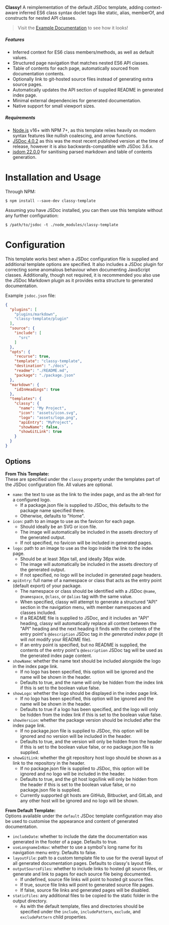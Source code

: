 **Classy!** A reimplementation of the default JSDoc template, adding context-aware inferred ES6 class syntax doclet tags like static, alias, memberOf, and constructs for nested API classes.

> Visit the <a href="https://sleelin.github.io/classy-template/" target="_blank">Example Documentation</a> to see how it looks!

##### Features

* Inferred context for ES6 class members/methods, as well as default values.
* Structured page navigation that matches nested ES6 API classes.
* Table of contents for each page, automatically sourced from documentation contents.
* Optionally link to git-hosted source files instead of generating extra source pages.
* Automatically updates the API section of supplied README in generated index page.
* Minimal external dependencies for generated documentation.
* Native support for small viewport sizes.

##### Requirements

* [Node.js](https://nodejs.org) v16+ with NPM 7+, as this template relies heavily on modern syntax features like nullish coalescing, and arrow functions.
* [JSDoc 4.0.2](https://github.com/jsdoc/jsdoc) as this was the most recent published version at the time of release, however it is also backwards-compatible with JSDoc 3.6.x.
* [jsdom 22.0.0](https://github.com/jsdom/jsdom) for sanitising parsed markdown and table of contents generation.

# Installation and Usage

Through NPM:

```
$ npm install --save-dev classy-template
```

Assuming you have JSDoc installed, you can then use this template without any further configuration:

```
$ /path/to/jsdoc -t ./node_modules/classy-template
```

# Configuration

This template works best when a JSDoc configuration file is supplied and additional template options are specified.
It also includes a JSDoc plugin for correcting some anomalous behaviour when documenting JavaScript classes.
Additionally, though not required, it is recommended you also use the JSDoc Markdown plugin as it provides extra structure to generated documentation.

Example `jsdoc.json` file:

```json
{
  "plugins": [
    "plugins/markdown",
    "classy-template/plugin"
  ],
  "source": {
    "include": [
      "src"
    ]
  },
  "opts": {
    "recurse": true,
    "template": "classy-template",
    "destination": "./docs",
    "readme": "./README.md",
    "package": "./package.json"
  },
  "markdown": {
    "idInHeadings": true
  },
  "templates": {
    "classy": {
      "name": "My Project",
      "icon": "assets/icon.svg",
      "logo": "assets/logo.png",
      "apiEntry": "MyProject",
      "showName": false,
      "showGitLink": true
    }
  }
}
```

## Options

**From This Template:**  
These are specified under the `classy` property under the templates part of the JSDoc configuration file. All values are optional.

* `name`: the text to use as the link to the index page, and as the alt-text for a configured logo.
  * If a package.json file is supplied to JSDoc, this defaults to the package name specified there.
  * Otherwise, defaults to "Home".
* `icon`: path to an image to use as the favicon for each page.
  * Should ideally be an SVG or icon file.
  * The image will automatically be included in the assets directory of the generated output.
  * If not specified, no favicon will be included in generated pages.
* `logo`: path to an image to use as the logo inside the link to the index page.
  * Should be at least 36px tall, and ideally 36px wide.
  * The image will automatically be included in the assets directory of the generated output.
  * If not specified, no logo will be included in generated page headers.
* `apiEntry`: full name of a namespace or class that acts as the entry point (default export) of your package.
  * The namespace or class should be identified with a JSDoc `@name`, `@namespace`, `@class`, or `@alias` tag with the same value.
  * When specified, classy will attempt to generate a structured "API" section in the navigation menu, with member namespaces and classes included.
  * If a README file is supplied to JSDoc, and it includes an "API" heading, classy will automatically replace all content between the "API" heading and the next heading it finds with the contents of the entry point's `@description` JSDoc
    tag _in the generated index page_ (it will _not_ modify your README file).
  * If an entry point is specified, but no README is supplied, the contents of the entry point's `@description` JSDoc tag will be used as the generated index page content.
* `showName`: whether the name text should be included alongside the logo in the index page link.
  * If no logo has been specified, this option will be ignored and the name will be shown in the header.
  * Defaults to true, and the name will only be hidden from the index link if this is set to the boolean value false.
* `showLogo`: whether the logo should be displayed in the index page link.
  * If no logo has been specified, this option will be ignored and the name will be shown in the header.
  * Defaults to true if a logo has been specified, and the logo will only be hidden from the index link if this is set to the boolean value false.
* `showVersion`: whether the package version should be included after the index page link.
  * If no package.json file is supplied to JSDoc, this option will be ignored and no version will be included in the header.
  * Defaults to true, and the version will only be hidden from the header if this is set to the boolean value false, or no package.json file is supplied.
* `showGitLink`: whether the git repository host logo should be shown as a link to the repository in the header.
  * If no package.json file is supplied to JSDoc, this option will be ignored and no logo will be included in the header.
  * Defaults to true, and the git host logo/link will only be hidden from the header if this is set to the boolean value false, or no package.json file is supplied.
  * Currently supported git hosts are GitHub, Bitbucket, and GitLab, and any other host will be ignored and no logo will be shown.

**From Default Template:**  
Options available under the `default` JSDoc template configuration may also be used to customise the appearance and content of generated documentation.

* `includeDate`: whether to include the date the documentation was generated in the footer of a page. Defaults to true.
* `useLongnameInNav`: whether to use a symbol's long name for its navigation menu entry. Defaults to false.
* `layoutFile`: path to a custom template file to use for the overall layout of all generated documentation pages. Defaults to classy's layout file.
* `outputSourceFiles`: whether to include links to hosted git source files, or generate and link to pages for each source file being documented.
  * If undefined, source file links will point to hosted git source files.
  * If true, source file links will point to generated source file pages.
  * If false, source file links and generated pages will be disabled.
* `staticFiles`: any additional files to be copied to the static folder in the output directory.
  * As with the default template, files and directories should be specified under the `include`, `includePattern`, `exclude`, and `excludePattern` child properties.